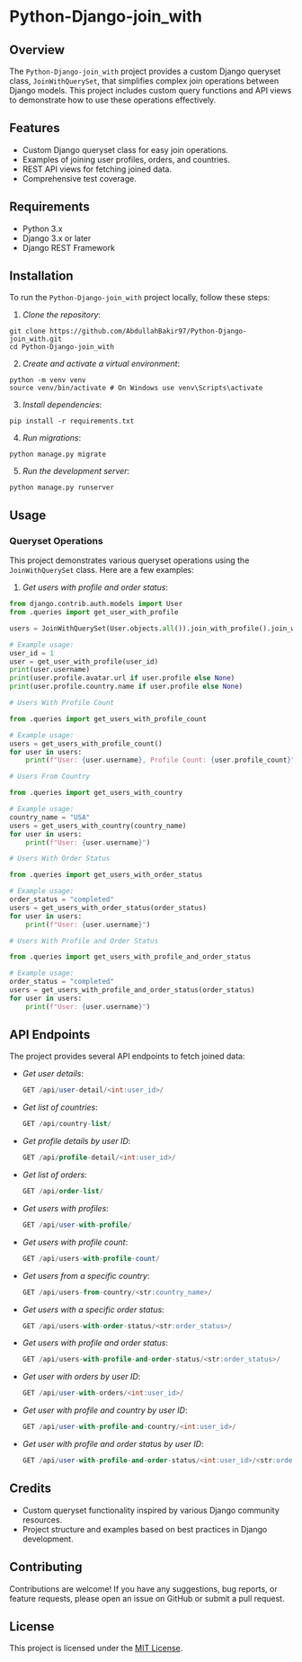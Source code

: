 # Python-Django-join_with

## Overview

The `Python-Django-join_with` project provides a custom Django queryset class, `JoinWithQuerySet`, that simplifies complex join operations between Django models. This project includes custom query functions and API views to demonstrate how to use these operations effectively.

## Features

- Custom Django queryset class for easy join operations.
- Examples of joining user profiles, orders, and countries.
- REST API views for fetching joined data.
- Comprehensive test coverage.

## Requirements

- Python 3.x
- Django 3.x or later
- Django REST Framework

## Installation

To run the `Python-Django-join_with` project locally, follow these steps:

1. *Clone the repository*:

  ```
  git clone https://github.com/AbdullahBakir97/Python-Django-join_with.git
  cd Python-Django-join_with
  ```
2. *Create and activate a virtual environment*:

  ```
  python -m venv venv
  source venv/bin/activate # On Windows use venv\Scripts\activate
  ```

3. *Install dependencies*:

  ```
  pip install -r requirements.txt
  ```

4. *Run migrations*:
   
  ```
  python manage.py migrate
  ```

5. *Run the development server*:
   
  ```
  python manage.py runserver
  ```


## Usage

### Queryset Operations

This project demonstrates various queryset operations using the `JoinWithQuerySet` class. Here are a few examples:

1. *Get users with profile and order status*:
   
```python
from django.contrib.auth.models import User
from .queries import get_user_with_profile

users = JoinWithQuerySet(User.objects.all()).join_with_profile().join_with('order_set', status='completed')

# Example usage:
user_id = 1
user = get_user_with_profile(user_id)
print(user.username)
print(user.profile.avatar.url if user.profile else None)
print(user.profile.country.name if user.profile else None)

# Users With Profile Count

from .queries import get_users_with_profile_count

# Example usage:
users = get_users_with_profile_count()
for user in users:
    print(f"User: {user.username}, Profile Count: {user.profile_count}")

# Users From Country

from .queries import get_users_with_country

# Example usage:
country_name = "USA"
users = get_users_with_country(country_name)
for user in users:
    print(f"User: {user.username}")

# Users With Order Status

from .queries import get_users_with_order_status

# Example usage:
order_status = "completed"
users = get_users_with_order_status(order_status)
for user in users:
    print(f"User: {user.username}")

# Users With Profile and Order Status

from .queries import get_users_with_profile_and_order_status

# Example usage:
order_status = "completed"
users = get_users_with_profile_and_order_status(order_status)
for user in users:
    print(f"User: {user.username}")


```

## API Endpoints

The project provides several API endpoints to fetch joined data:

- *Get user details*:

  ```sql
  GET /api/user-detail/<int:user_id>/
  ```
- *Get list of countries*:

  ```sql
  GET /api/country-list/
  ```
- *Get profile details by user ID*:
  
  ```sql
  GET /api/profile-detail/<int:user_id>/
  ```
- *Get list of orders*:

  ```sql
  GET /api/order-list/
  ```
- *Get users with profiles*:

  ```sql
  GET /api/user-with-profile/
  ```
- *Get users with profile count*:

  ```sql
  GET /api/users-with-profile-count/
  ```
- *Get users from a specific country*:

  ```sql
  GET /api/users-from-country/<str:country_name>/
  ```
- *Get users with a specific order status*:

  ```sql
  GET /api/users-with-order-status/<str:order_status>/
  ```
- *Get users with profile and order status*:

  ```sql
  GET /api/users-with-profile-and-order-status/<str:order_status>/
  ```
- *Get user with orders by user ID*:

  ```sql
  GET /api/user-with-orders/<int:user_id>/
  ```
- *Get user with profile and country by user ID*:

  ```sql
  GET /api/user-with-profile-and-country/<int:user_id>/
  ```
- *Get user with profile and order status by user ID*:

  ```sql
  GET /api/user-with-profile-and-order-status/<int:user_id>/<str:order_status>/
  ```
## Credits

- Custom queryset functionality inspired by various Django community resources.
- Project structure and examples based on best practices in Django development.


## Contributing

Contributions are welcome! If you have any suggestions, bug reports, or feature requests, please open an issue on GitHub or submit a pull request.

## License

This project is licensed under the [MIT License](LICENSE).
